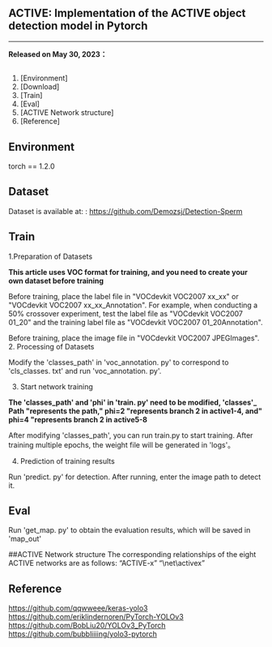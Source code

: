 ## ACTIVE: Implementation of the ACTIVE object detection model in Pytorch
---

**Released on May 30, 2023：**   


## 
1. [Environment]
2. [Download]
3. [Train]
4. [Eval]
5. [ACTIVE Network structure]
6. [Reference]


## Environment
torch == 1.2.0

## Dataset  
Dataset is available at: : https://github.com/Demozsj/Detection-Sperm    
 

## Train   
1.Preparation of Datasets

**This article uses VOC format for training, and you need to create your own dataset before training**

Before training, place the label file in "VOCdevkit VOC2007 xx_xx" or "VOCdevkit VOC2007 xx_xx_Annotation". For example, when conducting a 50% crossover experiment, test the label file as "VOCdevkit VOC2007 01_20" and the training label file as "VOCdevkit VOC2007 01_20Annotation".

Before training, place the image file in "VOCdevkit VOC2007 JPEGImages".
2. Processing of Datasets

Modify the 'classes_path' in 'voc_annotation. py' to correspond to 'cls_classes. txt' and run 'voc_annotation. py'.

3. Start network training

**The 'classes_path' and 'phi' in 'train. py' need to be modified, 'classes'_ Path "represents the path," phi=2 "represents branch 2 in active1-4, and" phi=4 "represents branch 2 in active5-8**

After modifying 'classes_path', you can run train.py to start training. After training multiple epochs, the weight file will be generated in 'logs'。  

4. Prediction of training results

Run 'predict. py' for detection. After running, enter the image path to detect it.  

## Eval 
Run 'get_map. py' to obtain the evaluation results, which will be saved in 'map_out'


##ACTIVE Network structure
The corresponding relationships of the eight ACTIVE networks are as follows:   “ACTIVE-x” “\net\activex”

## Reference
https://github.com/qqwweee/keras-yolo3  
https://github.com/eriklindernoren/PyTorch-YOLOv3   
https://github.com/BobLiu20/YOLOv3_PyTorch
https://github.com/bubbliiiing/yolo3-pytorch
